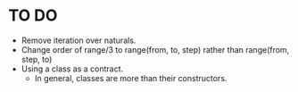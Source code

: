 # TO DO

  - Remove iteration over naturals.
  - Change order of range/3 to range(from, to, step) rather than range(from, step, to)
  - Using a class as a contract.
      - In general, classes are more than their constructors.
